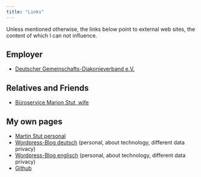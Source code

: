 ```yaml
---
title: "Links"
---
```

Unless mentioned otherwise, the links below point to external web sites, the content of which I can not influence.

## Employer
* [Deutscher Gemeinschafts-Diakonieverband e.V.](http://www.dgd.org)

## Relatives and Friends
* [Büroservice Marion Stut, wife](http://www.marion-stut.de)

## My own pages
* [Martin Stut personal](http://www.stut.de)
* [Wordpress-Blog deutsch](http://martinstut.wordpress.com) (personal, about technology, different data privacy)
* [Wordpress-Blog englisch](http://martinstutenglish.wordpress.com) (personal, about technology, different data privacy)
* [Github](https://github.com/martinstut)
